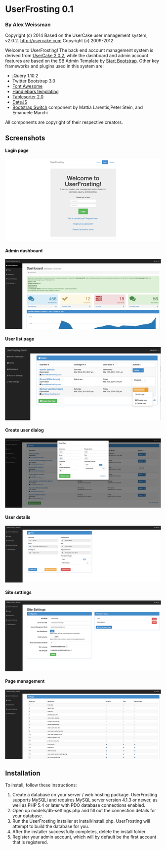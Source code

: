 
UserFrosting 0.1
===================

### By Alex Weissman
Copyright (c) 2014
Based on the UserCake user management system, v2.0.2.  http://usercake.com
Copyright (c) 2009-2012

Welcome to UserFrosting!  The back end account management system is derived from [UserCake 2.0.2](http://usercake.com), while the dashboard and admin account features are based on the SB Admin Template by [Start Bootstrap](http://startbootstrap.com). Other key frameworks and plugins used in this system are:

*  jQuery 1.10.2
*  Twitter Bootstrap 3.0
*  [Font Awesome](http://fontawesome.io)
*  [Handlebars templating](http://handlebarsjs.com/)
*  [Tablesorter 2.0](http://tablesorter.com)
*  [DateJS](http://www.datejs.com)
*  [Bootstrap Switch](http://bootstrap-switch.org) component by Mattia Larentis,Peter Stein, and Emanuele Marchi

All components are copyright of their respective creators.
           
Screenshots
-----------------
#### Login page
![Login page](/screenshots/login.png "Login page")
#### Admin dashboard
![Admin dashboard](/screenshots/dashboard.png "Admin dashboard")
#### User list page
![User list](/screenshots/users.png "User list page")
#### Create user dialog
![Create user](/screenshots/create_user.png "Create user dialog")
#### User details
![User details](/screenshots/user_details.png "User details page")
#### Site settings
![Site settings](/screenshots/site_settings.png "Site settings page")
#### Page management
![Site pages](/screenshots/site_pages.png "Page management")

Installation
--------------
To install, follow these instructions:

1. Create a database on your server / web hosting package. UserFrosting supports MySQLi and requires MySQL server version 4.1.3 or newer, as well as PHP 5.4 or later with PDO database connections enabled.
2. Open up models/db-settings.php and fill out the connection details for your database.
3. Run the UserFrosting installer at install/install.php. UserFrosting will attempt to build the database for you.
4. After the installer successfully completes, delete the install folder.
5. Register your admin account, which will by default be the first account that is registered.
